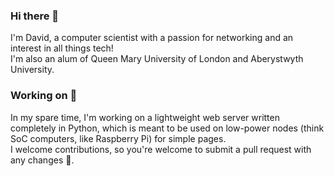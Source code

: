 ### Hi there 👋
I'm David, a computer scientist with a passion for networking and an interest in all things tech!  
I'm also an alum of Queen Mary University of London and Aberystwyth University.  

### Working on 🔭
In my spare time, I'm working on a lightweight web server written completely in Python, which is meant to be used on low-power nodes (think SoC computers, like Raspberry Pi) for simple pages.  
I welcome contributions, so you're welcome to submit a pull request with any changes 🙂.

<!--
**mfpx/mfpx** is a ✨ _special_ ✨ repository because its `README.md` (this file) appears on your GitHub profile.

Here are some ideas to get you started:

- 🔭 I’m currently working on ...
- 🌱 I’m currently learning ...
- 👯 I’m looking to collaborate on ...
- 🤔 I’m looking for help with ...
- 💬 Ask me about ...
- 📫 How to reach me: ...
- 😄 Pronouns: ...
- ⚡ Fun fact: ...
-->
